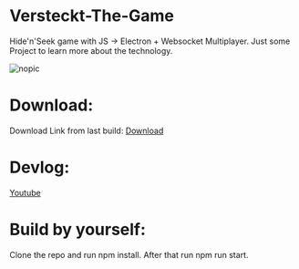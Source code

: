 # Versteckt-The-Game
Hide'n'Seek game with JS -> Electron + Websocket Multiplayer. Just some Project to learn more about the technology.

![nopic](https://github.com/valplusplusle/ScoreHunter/blob/master/screenshot.png)

# Download:
Download Link from last build: [Download](https://github.com/valplusplusle/ScoreHunter/releases) 

# Devlog:
[Youtube](https://www.youtube.com/watch?v=hTRQushvcu8) 

# Build by yourself:
Clone the repo and run npm install. After that run npm run start.
